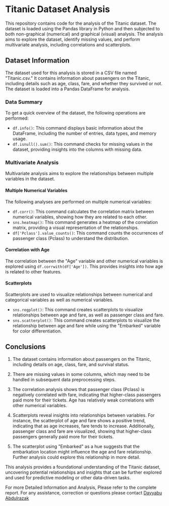 # Titanic Dataset Analysis

This repository contains code for the analysis of the Titanic dataset. The dataset is loaded using the Pandas library in Python and then subjected to both non-graphical (numerical) and graphical (visual) analysis. The analysis aims to explore the dataset, identify missing values, and perform multivariate analysis, including correlations and scatterplots.

## Dataset Information

The dataset used for this analysis is stored in a CSV file named "Titanic.csv." It contains information about passengers on the Titanic, including details such as age, class, fare, and whether they survived or not. The dataset is loaded into a Pandas DataFrame for analysis.

### Data Summary

To get a quick overview of the dataset, the following operations are performed:
- `df.info()`: This command displays basic information about the DataFrame, including the number of entries, data types, and memory usage.
- `df.isnull().sum()`: This command checks for missing values in the dataset, providing insights into the columns with missing data.

### Multivariate Analysis

Multivariate analysis aims to explore the relationships between multiple variables in the dataset.

#### Multiple Numerical Variables

The following analyses are performed on multiple numerical variables:
- `df.corr()`: This command calculates the correlation matrix between numerical variables, showing how they are related to each other.
- `sns.heatmap()`: This command generates a heatmap of the correlation matrix, providing a visual representation of the relationships.
- `df['Pclass'].value_counts()`: This command counts the occurrences of passenger class (Pclass) to understand the distribution.

#### Correlation with Age

The correlation between the "Age" variable and other numerical variables is explored using `df.corrwith(df['Age'])`. This provides insights into how age is related to other features.

#### Scatterplots

Scatterplots are used to visualize relationships between numerical and categorical variables as well as numerical variables.

- `sns.regplot()`: This command creates scatterplots to visualize relationships between age and fare, as well as passenger class and fare.
- `sns.scatterplot()`: This command creates scatterplots to visualize the relationship between age and fare while using the "Embarked" variable for color differentiation.

## Conclusions

1. The dataset contains information about passengers on the Titanic, including details on age, class, fare, and survival status.

2. There are missing values in some columns, which may need to be handled in subsequent data preprocessing steps.

3. The correlation analysis shows that passenger class (Pclass) is negatively correlated with fare, indicating that higher-class passengers paid more for their tickets. Age has relatively weak correlations with other numerical variables.

4. Scatterplots reveal insights into relationships between variables. For instance, the scatterplot of age and fare shows a positive trend, indicating that as age increases, fare tends to increase. Additionally, passenger class and fare are visualized, showing that higher-class passengers generally paid more for their tickets.

5. The scatterplot using "Embarked" as a hue suggests that the embarkation location might influence the age and fare relationship. Further analysis could explore this relationship in more detail.

This analysis provides a foundational understanding of the Titanic dataset, uncovering potential relationships and insights that can be further explored and used for predictive modeling or other data-driven tasks.

For more Detailed Information and Analysis, Please refer to the complete report. For any assistance, correction or questions please contact [Dayyabu Abdulrazak](https://www.linkedin.com/in/dayyabu-abdulrazak)
